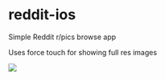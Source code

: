# reddit-ios
Simple Reddit r/pics browse app

Uses force touch for showing full res images

![](https://i.imgur.com/JN9juNs.gifv)
